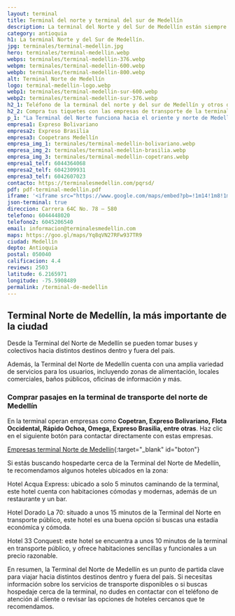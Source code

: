 ```yaml
---
layout: terminal
title: Terminal del norte y terminal del sur de Medellín
description: La terminal del Norte y del Sur de Medellín están siempre listas para que tu viaje sea cómodo y seguro. ⟪Entra y consigue los teléfonos para comprar tu pasaje⟫
category: antioquia
h1: La terminal Norte y del Sur de Medellín. 
jpg: terminales/terminal-medellin.jpg
hero: terminales/terminal-medellin.webp
webps: terminales/terminal-medellin-376.webp
webpm: terminales/terminal-medellin-600.webp
webpb: terminales/terminal-medellin-800.webp
alt: Terminal Norte de Medellín
logo: terminal-medellin-logo.webp
webp1: terminales/terminal-medellin-sur-600.webp
webp2: terminales/terminal-medellin-sur-376.webp
h2_1: Teléfono de la terminal del norte y del sur de Medellín y otros datos
h2_2: Compra tus tiquetes con las empresas de transporte de la terminal
p_1: "La Terminal del Norte funciona hacia el oriente y norte de Medellín. La terminal Sur hacia el sur y el oriente de Medellín, y hacie el Eje cafetero y del sur de Colombia."
empresa1: Expreso Bolivariano
empresa2: Expreso Brasilia
empresa3: Coopetrans Medellín
empresa_img_1: terminales/terminal-medellin-bolivariano.webp
empresa_img_2: terminales/terminal-medellin-brasilia.webp
empresa_img_3: terminales/terminal-medellin-copetrans.webp
empresa1_telf: 6044364068
empresa2_telf: 6042309931
empresa3_telf: 6042607023
contacto: https://terminalesmedellin.com/pqrsd/
pdf: pdf-terminal-medellin.pdf
iframe: '<iframe src="https://www.google.com/maps/embed?pb=!1m14!1m8!1m3!1d3965.8771378474376!2d-75.571231!3d6.279879!3m2!1i1024!2i768!4f13.1!3m3!1m2!1s0x8e4428d778c62ff7%3A0x14b3b886bb9997e3!2sTerminales%20Medell%C3%ADn%20-%20Norte!5e0!3m2!1ses!2sco!4v1676576605595!5m2!1ses!2sco" width="100%" height="450" style="border:0;" allowfullscreen="" loading="lazy" referrerpolicy="no-referrer-when-downgrade"></iframe>'
json-terminal: true
direccion: Carrera 64C No. 78 – 580
telefono: 6044448020
telefono2: 6045206540
email: informacion@terminalesmedellin.com
maps: https://goo.gl/maps/Yq8qVN27RFw937TR9
ciudad: Medellín
depto: Antioquia
postal: 050040
calificacion: 4.4
reviews: 2503
latitude: 6.2165971
longitude: -75.5908489
permalink: /terminal-de-medellin
---
```

## Terminal Norte de Medellín, la más importante de la ciudad

Desde la Terminal del Norte de Medellín se pueden tomar buses y colectivos hacia distintos destinos dentro y fuera del país.

Además, la Terminal del Norte de Medellín cuenta con una amplia variedad de servicios para los usuarios, incluyendo zonas de alimentación, locales comerciales, baños públicos, oficinas de información y más.

### Comprar pasajes en la terminal de transporte del norte de Medellín

En la terminal operan empresas como **Copetran, Expreso Bolivariano, Flota Occidental, Rápido Ochoa, Omega, Expreso Brasilia, entre otras**. Haz clic en el siguiente botón para contactar directamente con estas empresas.

[Empresas terminal Norte de Medellín]({{page.url}}/{{page.pdf}}){:target="_blank" id="boton"}

Si estás buscando hospedarte cerca de la Terminal del Norte de Medellín, te recomendamos algunos hoteles ubicados en la zona:

Hotel Acqua Express: ubicado a solo 5 minutos caminando de la terminal, este hotel cuenta con habitaciones cómodas y modernas, además de un restaurante y un bar.

Hotel Dorado La 70: situado a unos 15 minutos de la Terminal del Norte en transporte público, este hotel es una buena opción si buscas una estadía económica y cómoda.

Hotel 33 Conquest: este hotel se encuentra a unos 10 minutos de la terminal en transporte público, y ofrece habitaciones sencillas y funcionales a un precio razonable.

En resumen, la Terminal del Norte de Medellín es un punto de partida clave para viajar hacia distintos destinos dentro y fuera del país. Si necesitas información sobre los servicios de transporte disponibles o si buscas hospedaje cerca de la terminal, no dudes en contactar con el teléfono de atención al cliente o revisar las opciones de hoteles cercanos que te recomendamos.

